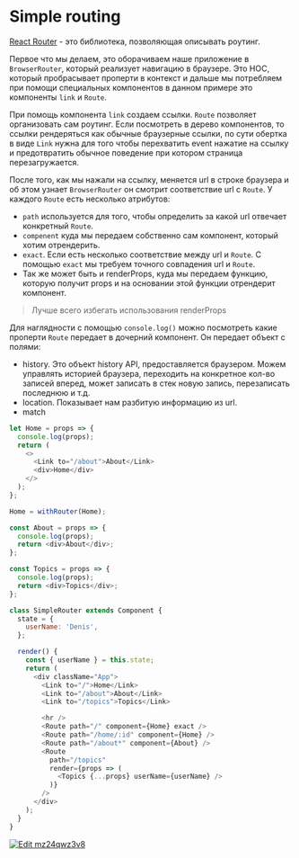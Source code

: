 # Simple routing

[React Router](https://github.com/ReactTraining/react-router) - это библиотека, позволяющая описывать роутинг.

Первое что мы делаем, это оборачиваем наше приложение в `BrowserRouter`, который реализует навигацию в браузере. Это HOC, который пробрасывает проперти в контекст и дальше мы потребляем при помощи специальных компонентов в данном примере это компоненты `link` и `Route`.

При помощь компонента `link` создаем ссылки. `Route` позволяет организовать сам роутинг. Если посмотреть в дерево компонентов, то ссылки рендеряться как обычные браузерные ссылки, по сути обертка в виде `Link` нужна для того чтобы перехватить event нажатие на ссылку и предотвратить обычное поведение при котором страница перезагружается.

После того, как мы нажали на ссылку, меняется url в строке браузера и об этом узнает `BrowserRouter` он смотрит соответствие url c `Route`. У каждого `Route` есть несколько атрибутов:

- `path` используется для того, чтобы определить за какой url отвечает конкретный `Route`.
- `compenent` куда мы передаем собственно сам компонент, который хотим отрендерить.
- `exact`. Если есть несколько соответствие между url и `Route`. С помощью `exact` мы требуем точного совпадения url и `Route`.
- Так же может быть и renderProps, куда мы передаем функцию, которую получит props и на основании этой функции отрендерит компонент.

> Лучше всего избегать использования renderProps

Для наглядности с помощью `console.log()` можно посмотреть какие проперти `Route` передает в дочерний компонент. Он передает объект с полями:

- history. Это объект history API, предоставляется браузером. Можем управлять историей браузера, переходить на конкретное кол-во записей вперед, может записать в стек новую запись, перезаписать последнюю и т.д.
- location. Показывает нам разбитую информацию из url.
- match

```javascript
let Home = props => {
  console.log(props);
  return (
    <>
      <Link to="/about">About</Link>
      <div>Home</div>
    </>
  );
};

Home = withRouter(Home);

const About = props => {
  console.log(props);
  return <div>About</div>;
};

const Topics = props => {
  console.log(props);
  return <div>Topics</div>;
};

class SimpleRouter extends Component {
  state = {
    userName: 'Denis',
  };

  render() {
    const { userName } = this.state;
    return (
      <div className="App">
        <Link to="/">Home</Link>
        <Link to="/about">About</Link>
        <Link to="/topics">Topics</Link>

        <hr />
        <Route path="/" component={Home} exact />
        <Route path="/home/:id" component={Home} />
        <Route path="/about*" component={About} />
        <Route
          path="/topics"
          render={props => (
            <Topics {...props} userName={userName} />
          )}
        />
      </div>
    );
  }
}
```
[![Edit mz24qwz3v8](https://codesandbox.io/static/img/play-codesandbox.svg)](https://codesandbox.io/s/mz24qwz3v8?expanddevtools=1)